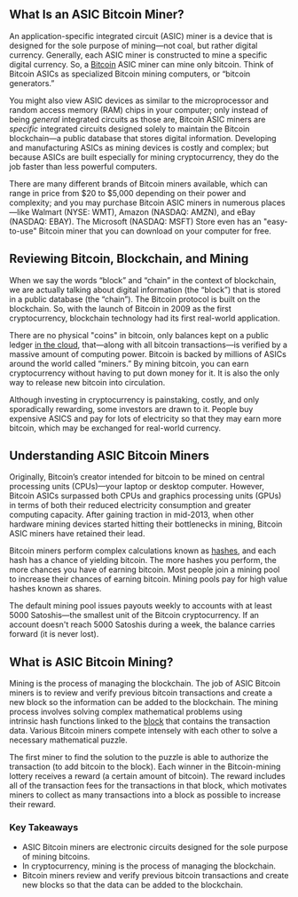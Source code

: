 ## What Is an ASIC Bitcoin Miner?

An application-specific integrated circuit (ASIC) miner is a device that is designed for the sole purpose of mining—not coal, but rather digital currency. Generally, each ASIC miner is constructed to mine a specific digital currency. So, a [Bitcoin](https://www.investopedia.com/terms/b/bitcoin.asp) ASIC miner can mine only bitcoin. Think of Bitcoin ASICs as specialized Bitcoin mining computers, or “bitcoin generators.”

You might also view ASIC devices as similar to the microprocessor and random access memory (RAM) chips in your computer; only instead of being _general_ integrated circuits as those are, Bitcoin ASIC miners are _specific_ integrated circuits designed solely to maintain the Bitcoin blockchain—a public database that stores digital information. Developing and manufacturing ASICs as mining devices is costly and complex; but because ASICs are built especially for mining cryptocurrency, they do the job faster than less powerful computers.

There are many different brands of Bitcoin miners available, which can range in price from $20 to $5,000 depending on their power and complexity; and you may purchase Bitcoin ASIC miners in numerous places—like Walmart (NYSE: WMT), Amazon (NASDAQ: AMZN), and eBay (NASDAQ: EBAY). The Microsoft (NASDAQ: MSFT) Store even has an "easy-to-use" Bitcoin miner that you can download on your computer for free.

## Reviewing Bitcoin, Blockchain, and Mining

When we say the words “block” and “chain” in the context of blockchain, we are actually talking about digital information (the “block”) that is stored in a public database (the “chain”). The Bitcoin protocol is built on the blockchain. So, with the launch of Bitcoin in 2009 as the first cryptocurrency, blockchain technology had its first real-world application.

There are no physical "coins" in bitcoin, only balances kept on a public ledger [in the cloud](https://www.investopedia.com/terms/c/cloud-storage.asp), that—along with all bitcoin transactions—is verified by a massive amount of computing power. Bitcoin is backed by millions of ASICs around the world called “miners.” By mining bitcoin, you can earn cryptocurrency without having to put down money for it. It is also the only way to release new bitcoin into circulation.

Although investing in cryptocurrency is painstaking, costly, and only sporadically rewarding, some investors are drawn to it. People buy expensive ASICS and pay for lots of electricity so that they may earn more bitcoin, which may be exchanged for real-world currency.

## Understanding ASIC Bitcoin Miners

Originally, Bitcoin’s creator intended for bitcoin to be mined on central processing units (CPUs)—your laptop or desktop computer. However, Bitcoin ASICs surpassed both CPUs and graphics processing units (GPUs) in terms of both their reduced electricity consumption and greater computing capacity. After gaining traction in mid-2013, when other hardware mining devices started hitting their bottlenecks in mining, Bitcoin ASIC miners have retained their lead.

Bitcoin miners perform complex calculations known as [hashes](https://www.investopedia.com/terms/h/hash.asp), and each hash has a chance of yielding bitcoin. The more hashes you perform, the more chances you have of earning bitcoin. Most people join a mining pool to increase their chances of earning bitcoin. Mining pools pay for high value hashes known as shares.

The default mining pool issues payouts weekly to accounts with at least 5000 Satoshis—the smallest unit of the Bitcoin cryptocurrency. If an account doesn't reach 5000 Satoshis during a week, the balance carries forward (it is never lost).

## What is ASIC Bitcoin Mining?

Mining is the process of managing the blockchain. The job of ASIC Bitcoin miners is to review and verify previous bitcoin transactions and create a new block so the information can be added to the blockchain. The mining process involves solving complex mathematical problems using intrinsic hash functions linked to the [block](https://www.investopedia.com/terms/b/block-bitcoin-block.asp) that contains the transaction data. Various Bitcoin miners compete intensely with each other to solve a necessary mathematical puzzle.

The first miner to find the solution to the puzzle is able to authorize the transaction (to add bitcoin to the block). Each winner in the Bitcoin-mining lottery receives a reward (a certain amount of bitcoin). The reward includes all of the transaction fees for the transactions in that block, which motivates miners to collect as many transactions into a block as possible to increase their reward.

### Key Takeaways

-   ASIC Bitcoin miners are electronic circuits designed for the sole purpose of mining bitcoins.
-   In cryptocurrency, mining is the process of managing the blockchain. 
-   Bitcoin miners review and verify previous bitcoin transactions and create new blocks so that the data can be added to the blockchain.